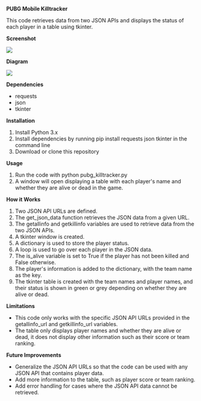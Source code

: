 ﻿**PUBG Mobile Killtracker**

This code retrieves data from two JSON APIs and displays the status of each player in a table using tkinter.

**Screenshot**

![](Aspose.Words.519502d0-1632-440e-ba62-9814d2301199.001.png)

**Diagram**

![](Aspose.Words.519502d0-1632-440e-ba62-9814d2301199.002.png)

**Dependencies**

- requests
- json
- tkinter

**Installation**

1. Install Python 3.x
1. Install dependencies by running pip install requests json tkinter in the command line
1. Download or clone this repository

**Usage**

1. Run the code with python pubg\_killtracker.py
1. A window will open displaying a table with each player's name and whether they are alive or dead in the game.

**How it Works**

1. Two JSON API URLs are defined.
1. The get\_json\_data function retrieves the JSON data from a given URL.
1. The getallinfo and getkillinfo variables are used to retrieve data from the two JSON APIs.
1. A tkinter window is created.
1. A dictionary is used to store the player status.
1. A loop is used to go over each player in the JSON data.
1. The is\_alive variable is set to True if the player has not been killed and False otherwise.
1. The player's information is added to the dictionary, with the team name as the key.
1. The tkinter table is created with the team names and player names, and their status is shown in green or grey depending on whether they are alive or dead.

**Limitations**

- This code only works with the specific JSON API URLs provided in the getallinfo\_url and getkillinfo\_url variables.
- The table only displays player names and whether they are alive or dead, it does not display other information such as their score or team ranking.

**Future Improvements**

- Generalize the JSON API URLs so that the code can be used with any JSON API that contains player data.
- Add more information to the table, such as player score or team ranking.
- Add error handling for cases where the JSON API data cannot be retrieved.

